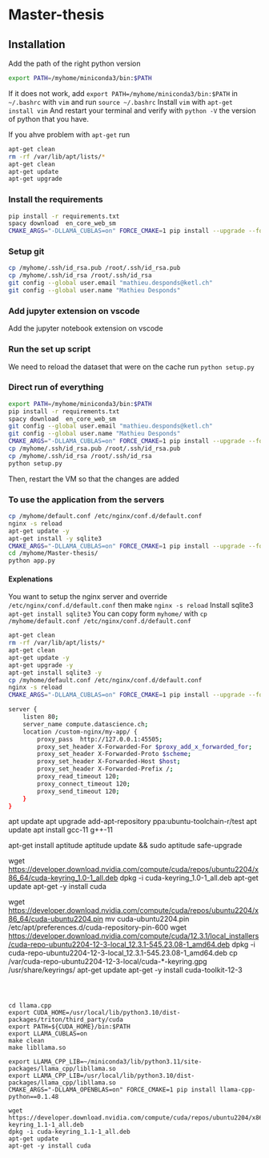 # Master-thesis


## Installation 
Add the path of the right python version
```bash
export PATH=/myhome/miniconda3/bin:$PATH
```

If it does not work, add `export PATH=/myhome/miniconda3/bin:$PATH` in `~/.bashrc` with `vim` and run `source ~/.bashrc`
Install `vim` with `apt-get install vim`
And restart your terminal and verify with `python -V` the version of python that you have. 

If you ahve problem with `apt-get` run 

```bash
apt-get clean
rm -rf /var/lib/apt/lists/*
apt-get clean
apt-get update 
apt-get upgrade
```

### Install the requirements
```bash
pip install -r requirements.txt
spacy download  en_core_web_sm
CMAKE_ARGS="-DLLAMA_CUBLAS=on" FORCE_CMAKE=1 pip install --upgrade --force-reinstall llama-cpp-python --no-cache-dir
```

### Setup git 
```bash 
cp /myhome/.ssh/id_rsa.pub /root/.ssh/id_rsa.pub
cp /myhome/.ssh/id_rsa /root/.ssh/id_rsa
git config --global user.email "mathieu.desponds@ketl.ch"
git config --global user.name "Mathieu Desponds"
```

### Add jupyter extension on vscode
Add the jupyter notebook extension on vscode

### Run the set up script

We need to reload the dataset that were on the cache run `python setup.py`

### Direct run of everything
```bash
export PATH=/myhome/miniconda3/bin:$PATH
pip install -r requirements.txt
spacy download  en_core_web_sm
git config --global user.email "mathieu.desponds@ketl.ch"
git config --global user.name "Mathieu Desponds"
CMAKE_ARGS="-DLLAMA_CUBLAS=on" FORCE_CMAKE=1 pip install --upgrade --force-reinstall llama-cpp-python --no-cache-dir
cp /myhome/.ssh/id_rsa.pub /root/.ssh/id_rsa.pub
cp /myhome/.ssh/id_rsa /root/.ssh/id_rsa
python setup.py
```
Then, restart the VM so that the changes are added 

### To use the application from the servers 
```bash
cp /myhome/default.conf /etc/nginx/conf.d/default.conf
nginx -s reload
apt-get update -y
apt-get install -y sqlite3 
CMAKE_ARGS="-DLLAMA_CUBLAS=on" FORCE_CMAKE=1 pip install --upgrade --force-reinstall llama-cpp-python --no-cache-dir
cd /myhome/Master-thesis/
python app.py
```



#### Explenations

You want to setup the nginx server and override `/etc/nginx/conf.d/default.conf` then make `nginx -s reload`
Install sqlite3 `apt-get install sqlite3`
You can copy form `myhome/` with `cp /myhome/default.conf /etc/nginx/conf.d/default.conf`

```bash
apt-get clean
rm -rf /var/lib/apt/lists/*
apt-get clean
apt-get update -y
apt-get upgrade -y
apt-get install sqlite3 -y
cp /myhome/default.conf /etc/nginx/conf.d/default.conf
nginx -s reload
CMAKE_ARGS="-DLLAMA_CUBLAS=on" FORCE_CMAKE=1 pip install --upgrade --force-reinstall llama-cpp-python --no-cache-dir
```


```bash 
server {
    listen 80;
    server_name compute.datascience.ch;
    location /custom-nginx/my-app/ {
        proxy_pass  http://127.0.0.1:45505;
        proxy_set_header X-Forwarded-For $proxy_add_x_forwarded_for;
        proxy_set_header X-Forwarded-Proto $scheme;
        proxy_set_header X-Forwarded-Host $host;
        proxy_set_header X-Forwarded-Prefix /;
        proxy_read_timeout 120;
        proxy_connect_timeout 120;
        proxy_send_timeout 120; 
    }
}
```

apt update
apt upgrade
add-apt-repository ppa:ubuntu-toolchain-r/test
apt update
apt install gcc-11 g++-11

apt-get install aptitude
aptitude update && sudo aptitude safe-upgrade

wget https://developer.download.nvidia.com/compute/cuda/repos/ubuntu2204/x86_64/cuda-keyring_1.0-1_all.deb
dpkg -i cuda-keyring_1.0-1_all.deb
apt-get update
apt-get -y install cuda

wget https://developer.download.nvidia.com/compute/cuda/repos/ubuntu2204/x86_64/cuda-ubuntu2204.pin
mv cuda-ubuntu2204.pin /etc/apt/preferences.d/cuda-repository-pin-600
wget https://developer.download.nvidia.com/compute/cuda/12.3.1/local_installers/cuda-repo-ubuntu2204-12-3-local_12.3.1-545.23.08-1_amd64.deb
dpkg -i cuda-repo-ubuntu2204-12-3-local_12.3.1-545.23.08-1_amd64.deb
cp /var/cuda-repo-ubuntu2204-12-3-local/cuda-*-keyring.gpg /usr/share/keyrings/
apt-get update
apt-get -y install cuda-toolkit-12-3
```



cd llama.cpp
export CUDA_HOME=/usr/local/lib/python3.10/dist-packages/triton/third_party/cuda
export PATH=${CUDA_HOME}/bin:$PATH
export LLAMA_CUBLAS=on
make clean
make libllama.so

export LLAMA_CPP_LIB=~/miniconda3/lib/python3.11/site-packages/llama_cpp/libllama.so
export LLAMA_CPP_LIB=/usr/local/lib/python3.10/dist-packages/llama_cpp/libllama.so
CMAKE_ARGS="-DLLAMA_OPENBLAS=on" FORCE_CMAKE=1 pip install llama-cpp-python==0.1.48

wget https://developer.download.nvidia.com/compute/cuda/repos/ubuntu2204/x86_64/cuda-keyring_1.1-1_all.deb
dpkg -i cuda-keyring_1.1-1_all.deb
apt-get update
apt-get -y install cuda